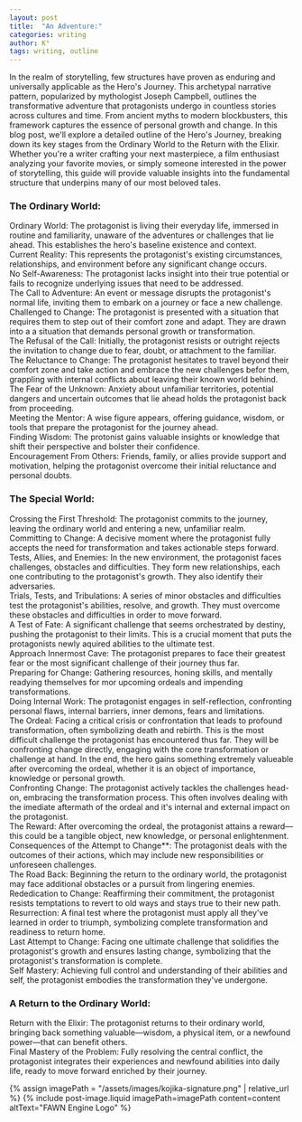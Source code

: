 ```yaml
---
layout: post
title:  "An Adventure:"
categories: writing
author: K°
tags: writing, outline
---
```


In the realm of storytelling, few structures have proven as enduring and universally applicable as the Hero's Journey. This archetypal narrative pattern, popularized by mythologist Joseph Campbell, outlines the transformative adventure that protagonists undergo in countless stories across cultures and time. From ancient myths to modern blockbusters, this framework captures the essence of personal growth and change. In this blog post, we'll explore a detailed outline of the Hero's Journey, breaking down its key stages from the Ordinary World to the Return with the Elixir. Whether you're a writer crafting your next masterpiece, a film enthusiast analyzing your favorite movies, or simply someone interested in the power of storytelling, this guide will provide valuable insights into the fundamental structure that underpins many of our most beloved tales.

### The Ordinary World:
Ordinary World: The protagonist is living their everyday life, immersed in routine and familiarity, unaware of the adventures or challenges that lie ahead. This establishes the hero's baseline existence and context.  
Current Reality: This represents the protagonist's existing circumstances, relationships, and environment before any significant change occurs.  
No Self-Awareness: The protagonist lacks insight into their true potential or fails to recognize underlying issues that need to be addressed.  
The Call to Adventure: An event or message disrupts the protagonist's normal life, inviting them to embark on a journey or face a new challenge.  
Challenged to Change: The protagonist is presented with a situation that requires them to step out of their comfort zone and adapt. They are drawn into a a situation that demands personal growth or transformation.  
The Refusal of the Call: Initially, the protagonist resists or outright rejects the invitation to change due to fear, doubt, or attachment to the familiar.  
The Reluctance to Change: The protagonist hesitates to travel beyond their comfort zone and take action and embrace the new challenges befor them, grappling with internal conflicts about leaving their known world behind.  
The Fear of the Unknown: Anxiety about unfamiliar territories, potential dangers and uncertain outcomes that lie ahead holds the protagonist back from proceeding.  
Meeting the Mentor: A wise figure appears, offering guidance, wisdom, or tools that prepare the protagonist for the journey ahead.  
Finding Wisdom: The protonist gains valuable insights or knowledge that shift their perspective and bolster their confidence.  
Encouragement From Others: Friends, family, or allies provide support and motivation, helping the protagonist overcome their initial reluctance and personal doubts.
  
### The Special World:
  Crossing the First Threshold: The protagonist commits to the journey, leaving the ordinary world and entering a new, unfamiliar realm.  
  Committing to Change: A decisive moment where the protagonist fully accepts the need for transformation and takes actionable steps forward.  
  Tests, Allies, and Enemies: In the new environment, the protagonist faces challenges, obstacles and difficulties. They form new relationships, each one contributing to the protagonist's growth. They also identify their adversaries.  
  Trials, Tests, and Tribulations: A series of minor obstacles and difficulties test the protagonist's abilities, resolve, and growth. They must overcome these obstacles and difficulties in order to move forward.  
  A Test of Fate: A significant challenge that seems orchestrated by destiny, pushing the protagonist to their limits. This is a crucial moment that puts the protagonists newly aquired abilities to the ultimate test.  
  Approach Innermost Cave: The protagonist prepares to face their greatest fear or the most significant challenge of their journey thus far.  
  Preparing for Change: Gathering resources, honing skills, and mentally readying themselves for mor upcoming ordeals and impending transformations.  
  Doing Internal Work: The protagonist engages in self-reflection, confronting personal flaws, internal barriers, inner demons, fears and limitations.  
  The Ordeal: Facing a critical crisis or confrontation that leads to profound transformation, often symbolizing death and rebirth. This is the most difficult challenge the protagonist has encountered thus far. They will be confronting change directly, engaging with the core transformation or challenge at hand. In the end, the hero gains something extremely valueable after overcoming the ordeal, whether it is an object of importance, knowledge or personal growth.  
  Confronting Change: The protagonist actively tackles the challenges head-on, embracing the transformation process. This often involves dealing with the imediate aftermath of the ordeal and it's internal and external impact on the protagonist.  
  The Reward: After overcoming the ordeal, the protagonist attains a reward—this could be a tangible object, new knowledge, or personal enlightenment.  
  Consequences of the Attempt to Change**: The protagonist deals with the outcomes of their actions, which may include new responsibilities or unforeseen challenges.  
  The Road Back: Beginning the return to the ordinary world, the protagonist may face additional obstacles or a pursuit from lingering enemies.  
  Rededication to Change: Reaffirming their commitment, the protagonist resists temptations to revert to old ways and stays true to their new path.  
  Resurrection: A final test where the protagonist must apply all they've learned in order to triumph, symbolizing complete transformation and readiness to return home.  
  Last Attempt to Change: Facing one ultimate challenge that solidifies the protagonist's growth and ensures lasting change, symbolizing that the protagonist's transformation is complete.  
  Self Mastery: Achieving full control and understanding of their abilities and self, the protagonist embodies the transformation they've undergone.


### A Return to the Ordinary World:
  Return with the Elixir: The protagonist returns to their ordinary world, bringing back something valuable—wisdom, a physical item, or a newfound power—that can benefit others.  
  Final Mastery of the Problem: Fully resolving the central conflict, the protagonist integrates their experiences and newfound abilities into daily life, ready to move forward enriched by their journey.


{% assign imagePath = "/assets/images/kojika-signature.png" | relative_url %}
{% include post-image.liquid imagePath=imagePath content=content altText="FAWN Engine Logo" %}
